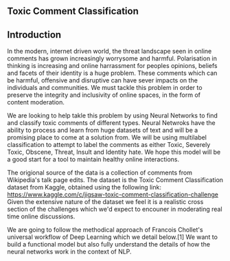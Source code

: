 ## Toxic Comment Classification

## Introduction


In the modern, internet driven world, the threat landscape seen in online comments has grown increasingly worrysome and harmful. Polarisation in thinking is increasing and online harrassment for peoples opinions, beliefs and facets of their identity is a huge problem. These comments which can be harmful, offensive and disruptive can have sever impacts on the individuals and communities. We must tackle this problem in order to preserve the integrity and inclusivity of online spaces, in the form of content moderation.

We are looking to help takle this problem by using Neural Networks to find and classify toxic comments of different types. Neural Netwroks have the ability to process and learn from huge datasets of text and will be a promising place to come at a solution from. We will be using multilabel classification to attempt to label the comments as either Toxic, Severely Toxic, Obscene, Threat, Insult and Identity hate. We hope this model will be a good start for a tool to maintain healthy online interactions.

The origional source of the data is a collection of comments from Wikipedia's talk page edits. The dataset is the Toxic Comment Classification dataset from Kaggle, obtained using the following link:
https://www.kaggle.com/c/jigsaw-toxic-comment-classification-challenge
Given the extensive nature of the dataset we feel it is a realistic cross section of the challenges which we'd expect to encouner in moderating real time online discussions.

We are going to follow the methodical approach of Francois Chollet's universal workflow of Deep Learning which we detail below.[1] We want to build a functional model but also fully understand the details of how the neural networks work in the context of NLP.


